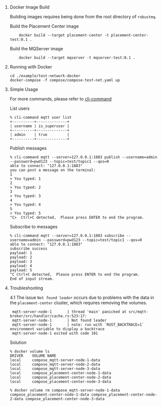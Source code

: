 1. Docker Image Build

    Building images requires being done from the root directory of `robustmq`.

    Build the Placement Center image
    ```shell
        docker build --target placement-center -t placement-center-test:0.1 .
    ```

    Build the MQServer image
    ```shell
        docker build --target mqserver -t mqserver-test:0.1 .
    ```

2. Running with Docker

    ```shell
    cd ./example/test-network-docker
    docker-compose -f compose/compose-test-net.yaml up
    ```

3. Simple Usage

    For more commands, please refer to [cli-command](../RobustMQ-Command/Mqtt-Broker.md)

    List users
    ```console
    % cli-command mqtt user list
    +----------+--------------+
    | username | is_superuser |
    +----------+--------------+
    | admin    | true         |
    +----------+--------------+
    ```

    Publish messages
    ```console
    % cli-command mqtt --server=127.0.0.1:1883 publish --username=admin --password=pwd123 --topic=test/topic1 --qos=0
    able to connect: "127.0.0.1:1883"
    you can post a message on the terminal:
    1
    > You typed: 1
    2
    > You typed: 2
    3
    > You typed: 3
    4
    > You typed: 4
    5
    > You typed: 5
    ^C>  Ctrl+C detected,  Please press ENTER to end the program.
    ```

    Subscribe to messages
    ```console
    % cli-command mqtt --server=127.0.0.1:1883 subscribe --username=admin --password=pwd123 --topic=test/topic1 --qos=0
    able to connect: "127.0.0.1:1883"
    subscribe success
    payload: 1
    payload: 2
    payload: 3
    payload: 4
    payload: 5
    ^C Ctrl+C detected,  Please press ENTER to end the program.
    End of input stream.
    ```

4. Troubleshooting

   4.1 The issue `Not found leader` occurs due to problems with the data in the `placement-center` cluster, which requires removing the volumes.

   ```console
    mqtt-server-node-1       | thread 'main' panicked at src/mqtt-broker/src/handler/cache.rs:523:17:
    mqtt-server-node-1       | Not found leader
    mqtt-server-node-1       | note: run with `RUST_BACKTRACE=1` environment variable to display a backtrace
    mqtt-server-node-1 exited with code 101
   ```

    Solution

    ```console
    % docker volume ls
    DRIVER    VOLUME NAME
    local     compose_mqtt-server-node-1-data
    local     compose_mqtt-server-node-2-data
    local     compose_mqtt-server-node-3-data
    local     compose_placement-center-node-1-data
    local     compose_placement-center-node-2-data
    local     compose_placement-center-node-3-data

    % docker volume rm compose_mqtt-server-node-1-data compose_placement-center-node-1-data compose_placement-center-node-2-data compose_placement-center-node-3-data
    ```
